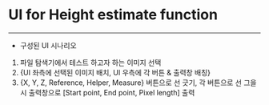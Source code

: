 # UI for Height estimate function
---

* 구성된 UI 시나리오
1. 파일 탐색기에서 테스트 하고자 하는 이미지 선택
2. {UI 좌측에 선택된 이미지 배치, UI 우측에 각 버튼 & 출력창 배칭}
3. {X, Y, Z, Reference, Helper, Measure} 버튼으로 선 긋기, 각 버튼으로 선 그을 시 출력창으로 [Start point, End point, Pixel length] 출력
